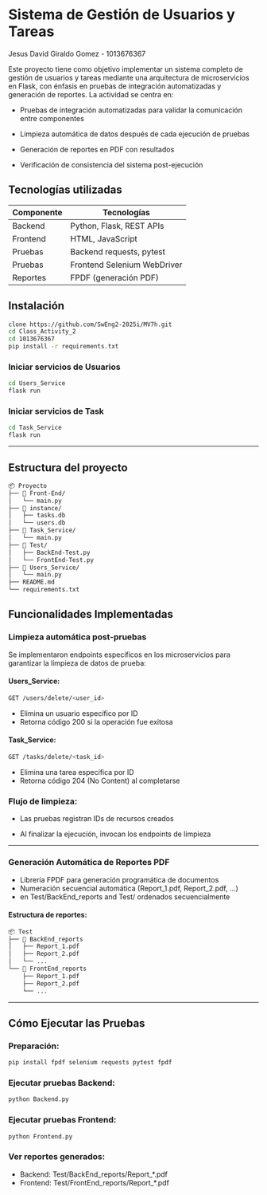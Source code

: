 # Sistema de Gestión de Usuarios y Tareas

Jesus David Giraldo Gomez - 1013676367

Este proyecto tiene como objetivo implementar un sistema completo de gestión de usuarios y tareas mediante una arquitectura de microservicios en Flask, con énfasis en pruebas de integración automatizadas y generación de reportes. La actividad se centra en:

* Pruebas de integración automatizadas para validar la comunicación entre componentes

* Limpieza automática de datos después de cada ejecución de pruebas

* Generación de reportes en PDF con resultados

* Verificación de consistencia del sistema post-ejecución


## Tecnologías utilizadas

|Componente	|Tecnologías|
|--------------|--------------|
|Backend	|Python, Flask, REST APIs|
|Frontend	|HTML, JavaScript|
|Pruebas |Backend	requests, pytest|
|Pruebas |Frontend	Selenium WebDriver|
|Reportes	|FPDF (generación PDF)|


## Instalación
```bash
clone https://github.com/SwEng2-2025i/MV7h.git
cd Class_Activity_2
cd 1013676367
pip install -r requirements.txt
```
### Iniciar servicios de Usuarios
```bash
cd Users_Service
flask run

```
### Iniciar servicios de Task
```bash
cd Task_Service
flask run

```

---
## Estructura del proyecto

```bash
📦 Proyecto
├── 📂 Front-End/
│   └── main.py
├── 📂 instance/
│   ├── tasks.db
│   └── users.db
├── 📂 Task_Service/
│   └── main.py
├── 📂 Test/
│   ├── BackEnd-Test.py
│   └── FrontEnd-Test.py
├── 📂 Users_Service/
│   └── main.py
├── README.md                
└── requirements.txt 
```

## Funcionalidades Implementadas

### Limpieza automática post-pruebas

Se implementaron endpoints específicos en los microservicios para garantizar la limpieza de datos de prueba:

#### Users_Service:
```bash
GET /users/delete/<user_id>
```
* Elimina un usuario específico por ID
* Retorna código 200 si la operación fue exitosa

#### Task_Service:
```bash
GET /tasks/delete/<task_id>
```
* Elimina una tarea específica por ID
* Retorna código 204 (No Content) al completarse

### Flujo de limpieza:

* Las pruebas registran IDs de recursos creados

* Al finalizar la ejecución, invocan los endpoints de limpieza
---
### Generación Automática de Reportes PDF

* Librería FPDF para generación programática de documentos
* Numeración secuencial automática (Report_1.pdf, Report_2.pdf, ...)
* en Test/BackEnd_reports and Test/ ordenados secuencialmente

#### Estructura de reportes:

```bash
📦 Test
├── 📂 BackEnd_reports
│   ├── Report_1.pdf
│   ├── Report_2.pdf
│   └── ...
└── 📂 FrontEnd_reports
    ├── Report_1.pdf
    ├── Report_2.pdf
    └── ...

```
___
## Cómo Ejecutar las Pruebas
### Preparación:
```bash
pip install fpdf selenium requests pytest fpdf
```
### Ejecutar pruebas Backend:
```bash
python Backend.py
```
### Ejecutar pruebas Frontend:
```bash
python Frontend.py
```
### Ver reportes generados:
* Backend: Test/BackEnd_reports/Report_*.pdf
* Frontend: Test/FrontEnd_reports/Report_*.pdf

